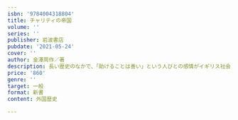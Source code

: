 ```yaml
---
isbn: '9784004318804'
title: チャリティの帝国
volume: ''
series: ''
publisher: 岩波書店
pubdate: '2021-05-24'
cover: ''
author: 金澤周作／著
description: 長い歴史のなかで、「助けることは善い」という人びとの感情がイギリス社会にもたらした個性を探る。
price: '860'
genre: ''
target: 一般
format: 新書
content: 外国歴史

---
```

